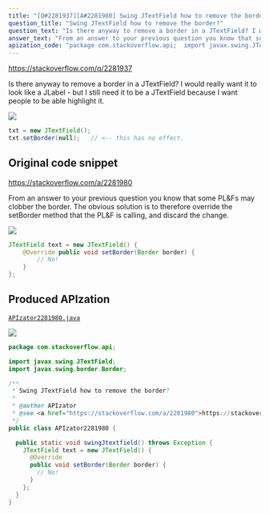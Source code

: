 ```yaml
---
title: "[Q#2281937][A#2281980] Swing JTextField how to remove the border?"
question_title: "Swing JTextField how to remove the border?"
question_text: "Is there anyway to remove a border in a JTextField? I would really want it to look like a JLabel - but I still need it to be a JTextField because I want people to be able highlight it."
answer_text: "From an answer to your previous question you know that some PL&Fs may clobber the border. The obvious solution is to therefore override the setBorder method that the PL&F is calling, and discard the change."
apization_code: "package com.stackoverflow.api;  import javax.swing.JTextField; import javax.swing.border.Border;  /**  * Swing JTextField how to remove the border?  *  * @author APIzator  * @see <a href=\"https://stackoverflow.com/a/2281980\">https://stackoverflow.com/a/2281980</a>  */ public class APIzator2281980 {    public static void swingJtextfield() throws Exception {     JTextField text = new JTextField() {       @Override       public void setBorder(Border border) {         // No!       }     };   } }"
---
```


https://stackoverflow.com/q/2281937

Is there anyway to remove a border in a JTextField?
I would really want it to look like a JLabel - but I still need it to be a JTextField because I want people to be able highlight it.


<div class="code-logo"><img src="/stackoverflow.png" /></div>

```java
txt = new JTextField();
txt.setBorder(null);   // <-- this has no effect.
```


## Original code snippet

https://stackoverflow.com/a/2281980

From an answer to your previous question you know that some PL&amp;Fs may clobber the border.
The obvious solution is to therefore override the setBorder method that the PL&amp;F is calling, and discard the change.

<div class="code-logo"><img src="/stackoverflow.png" /></div>

```java
JTextField text = new JTextField() {
    @Override public void setBorder(Border border) {
        // No!
    }
};
```

## Produced APIzation

[`APIzator2281980.java`](https://github.com/blind-papers/apization-temp-data/raw/main/search/APIzator2281980.java)

<div class="code-logo"><img src="/apizator.png" /></div>

```java
package com.stackoverflow.api;

import javax.swing.JTextField;
import javax.swing.border.Border;

/**
 * Swing JTextField how to remove the border?
 *
 * @author APIzator
 * @see <a href="https://stackoverflow.com/a/2281980">https://stackoverflow.com/a/2281980</a>
 */
public class APIzator2281980 {

  public static void swingJtextfield() throws Exception {
    JTextField text = new JTextField() {
      @Override
      public void setBorder(Border border) {
        // No!
      }
    };
  }
}

```